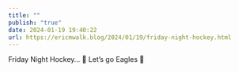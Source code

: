 ```yaml
---
title: ""
publish: "true"
date: 2024-01-19 19:40:22
url: https://ericmwalk.blog/2024/01/19/friday-night-hockey.html
---
```


Friday Night Hockey… 🏒  Let’s go Eagles 🦅